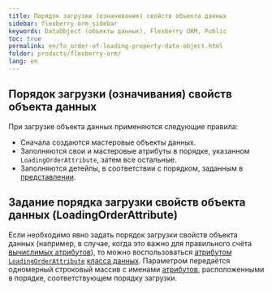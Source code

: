 ```yaml
---
title: Порядок загрузки (означивания) свойств объекта данных
sidebar: flexberry-orm_sidebar
keywords: DataObject (объекты данных), Flexberry ORM, Public
toc: true
permalink: en/fo_order-of-loading-property-data-object.html
folder: products/flexberry-orm/
lang: en
---
```


## Порядок загрузки (означивания) свойств объекта данных

При загрузке объекта данных применяются следующие правила:
* Сначала создаются мастеровые объекты данных.
* Заполняются свои и мастеровые атрибуты в порядке, указанном `LoadingOrderAttribute`, затем все остальные.
* Заполняются детейлы, в соответствии с порядком, заданным в [представлении](fd_view-definition.html).

## Задание порядка загрузки свойств объекта данных (LoadingOrderAttribute)

Если необходимо явно задать порядок загрузки свойств объекта данных (например, в случае, когда это важно для правильного счёта [вычислимых атрибутов](fo_nonstored-calculated-properties.html)), то можно воспользоваться [атрибутом `LoadingOrderAttribute`](fd_data-classes.html) [класса данных](fo_dataobject.html). Параметром передаётся одномерный строковый массив с именами [атрибутов](fo_attributes-class-data.html), расположенными в порядке, соответствующем порядку загрузки.
